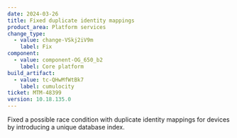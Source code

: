 ```yaml
---
date: 2024-03-26
title: Fixed duplicate identity mappings
product_area: Platform services
change_type:
  - value: change-VSkj2iV9m
    label: Fix
component:
  - value: component-OG_650_b2
    label: Core platform
build_artifact:
  - value: tc-QHwMfWtBk7
    label: cumulocity
ticket: MTM-48399
version: 10.18.135.0
---
```

Fixed a possible race condition with duplicate identity mappings for devices by introducing a unique database index.